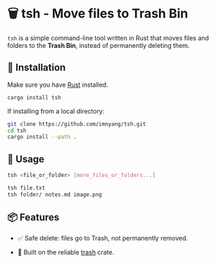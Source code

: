 # 🗑️ tsh - Move files to Trash Bin

`tsh` is a simple command-line tool written in Rust that moves files and folders to the **Trash Bin**, instead of permanently deleting them.

## 🔧 Installation

Make sure you have [Rust](https://www.rust-lang.org/tools/install) installed.

```sh
cargo install tsh
```

If installing from a local directory:

```sh
git clone https://github.com/imnyang/tsh.git
cd tsh
cargo install --path .
```

## 🚀 Usage
```sh
tsh <file_or_folder> [more_files_or_folders...]
```

```sh
tsh file.txt
tsh folder/ notes.md image.png
```

## 📦 Features
- ✅ Safe delete: files go to Trash, not permanently removed.

- 🔧 Built on the reliable [trash](https://crates.io/crates/trash) crate.

